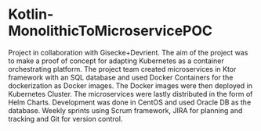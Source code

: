 # Kotlin-MonolithicToMicroservicePOC
Project in collaboration with Gisecke+Devrient. The aim of the project
was to make a proof of concept for adapting Kubernetes as a container
orchestrating platform. The project team created microservices in Ktor
framework with an SQL database and used Docker Containers for the
dockerization as Docker images. The Docker images were then deployed
in Kubernetes Cluster. The microservices were lastly distributed in the
form of Helm Charts. Development was done in CentOS and used Oracle
DB as the database. Weekly sprints using Scrum framework, JIRA for
planning and tracking and Git for version control.
